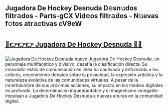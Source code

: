 ## Jugadora De Hockey Desnuda D𝚎sn𝚞dos filtr𝚊dos - Parts-gCX Vid𝚎os filtr𝚊dos - N𝚞evas f𝚘tos atr𝚊ctivas cV9eW

# <h2><a href="http://mbc7m9.tromn.icu/?c=Jugadora+De+Hockey+Desnuda">🔗👉👉👉 Jugadora De Hockey Desnuda 🔗🔗</a></h2>

[![Jugadora De Hockey Desnuda nuevo](https://i.imgur.com/pEAQMta.gif)](http://mbc7m9.tromn.icu/?c=Jugadora+De+Hockey+Desnuda)
Jugadora De Hockey Desnuda, un personaje multifacético y divisivo, desafía la clasificación directa. Su innovador estilo de comunicación en línea ha cautivado y enfurecido a los críticos, encendiendo debates sobre la privacidad, la expresión artística y la naturaleza evolutiva de las comunidades virtuales. A pesar de la incertidumbre de sus próximas acciones, su impacto en los medios digitales es profundo. La determinación inquebrantable y el magnetismo innegable impulsan a Jugadora De Hockey Desnuda a nuevas alturas en la comunidad digital.

